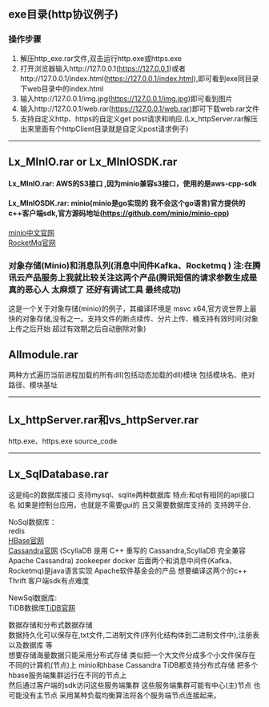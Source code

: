 ## exe目录(http协议例子)
   ### 操作步骤
   1. 解压http_exe.rar文件,双击运行http.exe或https.exe
   2. 打开浏览器输入http://127.0.0.1(https://127.0.0.1)或者http://127.0.0.1/index.html(https://127.0.0.1/index.html),即可看到exe同目录下web目录中的index.html
   3. 输入http://127.0.0.1/img.jpg(https://127.0.0.1/img.jpg)即可看到图片
   4. 输入http://127.0.0.1/web.rar(https://127.0.0.1/web.rar)即可下载web.rar文件
   5. 支持自定义http、https的自定义get post请求和响应.(Lx_httpServer.rar解压出来里面有个httpClient目录就是自定义post请求例子)
***
## Lx_MInIO.rar or Lx_MInIOSDK.rar
   #### Lx_MInIO.rar: AWS的S3接口 ,因为minio兼容s3接口，使用的是aws-cpp-sdk
   #### Lx_MInIOSDK.rar: minio(minio是go实现的  我不会这个go语言)官方提供的c++客户端sdk,官方源码地址(https://github.com/minio/minio-cpp)
   [minio中文官网](https://www.minio.org.cn/?bd_vid=6839495683016526177)  
   [RocketMq官网](https://rocketmq.apache.org/zh/)
   ### 对象存储(Minio)和消息队列(消息中间件Kafka、Rocketmq )  注:在腾讯云产品服务上我就比较关注这两个产品(腾讯短信的请求参数生成是真的恶心人 太麻烦了 还好有调试工具 最终成功)
   这是一个关于对象存储(minio)的例子，其编译环境是 msvc x64,官方说世界上最快的对象存储,没有之一。支持文件的断点续传、分片上传、桶支持有效时间(对象上传之后开始 超过有效期之后自动删除对象)
## Allmodule.rar   
   两种方式遍历当前进程加载的所有dll(包括动态加载的dll)模块 包括模块名、绝对路径、模块基址
***
## Lx_httpServer.rar和vs_httpServer.rar
   http.exe、https.exe source_code
***
## Lx_SqlDatabase.rar
  这是纯c的数据库接口  支持mysql、sqlite两种数据库 特点:和qt有相同的api接口名 如果是控制台应用，也就是不需要gui的 且又需要数据库支持的  支持跨平台.
    
  NoSql数据库：  
  redis    
  [HBase官网](https://hbase.apache.org/)  
  [Cassandra官网](http://www.cassandra.com.cn/) (ScyllaDB 是用 C++ 重写的 Cassandra,ScyllaDB 完全兼容 Apache Cassandra) 
  zookeeper docker
  后面两个和消息中间件(Kafka、Rocketmq)是java语言实现 Apache软件基金会的产品  想要编译这两个的c++ Thrift 客户端sdk有点难度
    
  NewSql数据库:  
    TiDB数据库[TiDB官网](https://cn.pingcap.com/)  
  

  数据存储和分布式数据存储  
     数据持久化可以保存在,txt文件,二进制文件(序列化结构体到二进制文件中),注册表以及数据库 等    
  想要存储海量数据只能采用分布式存储  类似把一个大文件分成多个小文件保存在不同的计算机(节点)上   minio和hbase Cassandra TiDB都支持分布式存储    把多个hbase服务端集群运行在不同的节点上  
     然后通过客户端的sdk访问这些服务端集群 这些服务端集群可能有中心(主)节点  也可能没有主节点  采用某种负载均衡算法将各个服务端节点连接起来。
     

  
